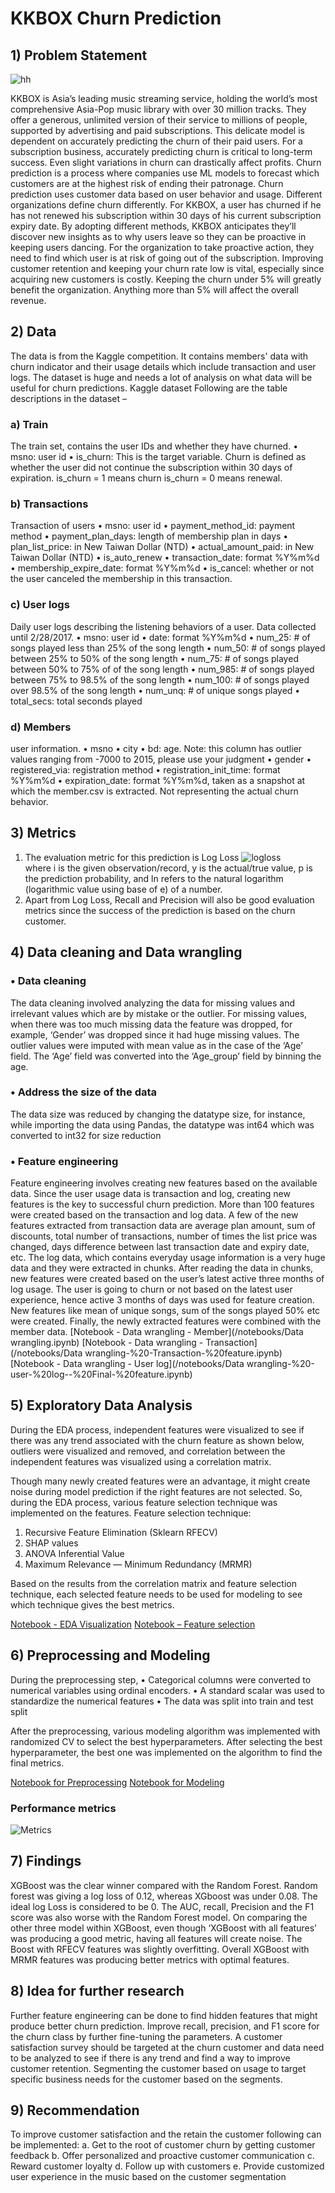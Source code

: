 # KKBOX Churn Prediction

## 1)	Problem Statement

 ![hh](../WSDM%20-%20KKBox's%20Churn%20Prediction%20Challenge/docs/image/churn.jpg)
 
KKBOX is Asia’s leading music streaming service, holding the world’s most comprehensive Asia-Pop music library with over 30 million tracks. They offer a generous, unlimited version of their service to millions of people, supported by advertising and paid subscriptions. This delicate model is dependent on accurately predicting the churn of their paid users. For a subscription business, accurately predicting churn is critical to long-term success. Even slight variations in churn can drastically affect profits. Churn prediction is a process where companies use ML models to forecast which customers are at the highest risk of ending their patronage. Churn prediction uses customer data based on user behavior and usage.
Different organizations define churn differently. For KKBOX, a user has churned if he has not renewed his subscription within 30 days of his current subscription expiry date.  By adopting different methods, KKBOX anticipates they’ll discover new insights as to why users leave so they can be proactive in keeping users dancing. For the organization to take proactive action, they need to find which user is at risk of going out of the subscription.
Improving customer retention and keeping your churn rate low is vital, especially since acquiring new customers is costly. Keeping the churn under 5% will greatly benefit the organization. Anything more than 5% will affect the overall revenue.

## 2)	Data
The data is from the Kaggle competition. It contains members' data with churn indicator and their usage details which include transaction and user logs. The dataset is huge and needs a lot of analysis on what data will be useful for churn predictions.
Kaggle dataset
Following are the table descriptions in the dataset –
### a)	Train
The train set, contains the user IDs and whether they have churned.
•	msno: user id
•	is_churn: This is the target variable. Churn is defined as whether the user did not continue the subscription within 30 days of expiration. is_churn = 1 means churn is_churn = 0 means renewal.
### b)	Transactions
 Transaction of users 
•	msno: user id
•	payment_method_id: payment method
•	payment_plan_days: length of membership plan in days
•	plan_list_price: in New Taiwan Dollar (NTD)
•	actual_amount_paid: in New Taiwan Dollar (NTD)
•	is_auto_renew
•	transaction_date: format %Y%m%d
•	membership_expire_date: format %Y%m%d
•	is_cancel: whether or not the user canceled the membership in this transaction.
### c)	User logs
Daily user logs describing the listening behaviors of a user. Data collected until 2/28/2017.
•	msno: user id
•	date: format %Y%m%d
•	num_25: # of songs played less than 25% of the song length
•	num_50: # of songs played between 25% to 50% of the song length
•	num_75: # of songs played between 50% to 75% of of the song length
•	num_985: # of songs played between 75% to 98.5% of the song length
•	num_100: # of songs played over 98.5% of the song length
•	num_unq: # of unique songs played
•	total_secs: total seconds played
### d)	Members
user information. 
•	msno
•	city
•	bd: age. Note: this column has outlier values ranging from -7000 to 2015, please use your judgment
•	gender
•	registered_via: registration method
•	registration_init_time: format %Y%m%d
•	expiration_date: format %Y%m%d, taken as a snapshot at which the member.csv is extracted. Not representing the actual churn behavior.
## 3)	Metrics
1)	The evaluation metric for this prediction is Log Loss
 ![logloss](../WSDM%20-%20KKBox's%20Churn%20Prediction%20Challenge/docs/image/Logloss.png)	
where i is the given observation/record, y is the actual/true value, p is the prediction probability, and ln refers to the natural logarithm (logarithmic value using base of e) of a number.
2)	Apart from Log Loss, Recall and Precision will also be good evaluation metrics since the success of the prediction is based on the churn customer.

## 4)	Data cleaning and Data wrangling

### •	Data cleaning
The data cleaning involved analyzing the data for missing values and irrelevant values which are by mistake or the outlier. For missing values, when there was too much missing data the feature was dropped, for example, ‘Gender’ was dropped since it had huge missing values. The outlier values were imputed with mean value as in the case of the ‘Age’ field. The ‘Age’ field was converted into the ‘Age_group’ field by binning the age.
### •	Address the size of the data
The data size was reduced by changing the datatype size, for instance, while importing the data using Pandas, the datatype was int64 which was converted to int32 for size reduction
### •	Feature engineering
Feature engineering involves creating new features based on the available data. Since the user usage data is transaction and log, creating new features is the key to successful churn prediction. More than 100 features were created based on the transaction and log data.
A few of the new features extracted from transaction data are average plan amount, sum of discounts, total number of transactions, number of times the list price was changed, days difference between last transaction date and expiry date, etc.
The log data, which contains everyday usage information is a very huge data and they were extracted in chunks. After reading the data in chunks, new features were created based on the user’s latest active three months of log usage. The user is going to churn or not based on the latest user experience, hence active 3 months of days was used for feature creation. New features like mean of unique songs, sum of the songs played 50% etc were created. Finally, the newly extracted features were combined with the member data.
[Notebook - Data wrangling - Member](/notebooks/Data wrangling.ipynb)
[Notebook - Data wrangling - Transaction](/notebooks/Data wrangling-%20-Transaction-%20feature.ipynb)
[Notebook - Data wrangling - User log](/notebooks/Data wrangling-%20-user-%20log--%20Final-%20feature.ipynb)

## 5)	Exploratory Data Analysis
During the EDA process, independent features were visualized to see if there was any trend associated with the churn feature as shown below, outliers were visualized and removed, and correlation between the independent features was visualized using a correlation matrix. 
 
Though many newly created features were an advantage, it might create noise during model prediction if the right features are not selected. So, during the EDA process, various feature selection technique was implemented on the features. 
Feature selection technique:
1)	Recursive Feature Elimination (Sklearn RFECV)
2)	SHAP values
3)	ANOVA Inferential Value
4)	Maximum Relevance — Minimum Redundancy (MRMR)

Based on the results from the correlation matrix and feature selection technique, each selected feature needs to be used for modeling to see which technique gives the best metrics.

[Notebook - EDA Visualization](/notebooks/EDA-%20Visualization-feature-%20reduction.ipynb)
[Notebook – Feature selection](/notebooks/EDA-feature-%20selection.ipynb)

## 6)	Preprocessing and Modeling
During the preprocessing step, 
•	Categorical columns were converted to numerical variables using ordinal encoders. 
•	A standard scalar was used to standardize the numerical features
•	The data was split into train and test split

After the preprocessing, various modeling algorithm was implemented with randomized CV to select the best hyperparameters. After selecting the best hyperparameter, the best one was implemented on the algorithm to find the final metrics. 

[Notebook for Preprocessing](/notebooks/Preprocessing.ipynb)
[Notebook for Modeling](/notebooks/Modeling.ipynb)

### Performance metrics
 ![Metrics](../WSDM%20-%20KKBox's%20Churn%20Prediction%20Challenge/docs/image/Metrics.png)
 
## 7)	Findings
XGBoost was the clear winner compared with the Random Forest. Random forest was giving a log loss of 0.12, whereas XGboost was under 0.08. The ideal log Loss is considered to be 0.  The AUC, recall, Precision and the F1 score was also worse with the Random Forest model. On comparing the other three model within XGBoost, even though ‘XGBoost with all features’ was producing a good metric, having all features will create noise. The Boost with RFECV features was slightly overfitting. Overall XGBoost with MRMR features was producing better metrics with optimal features.

## 8)	Idea for further research
Further feature engineering can be done to find hidden features that might produce better churn prediction. Improve recall, precision, and F1 score for the churn class by further fine-tuning the parameters. A customer satisfaction survey should be targeted at the churn customer and data need to be analyzed to see if there is any trend and find a way to improve customer retention. Segmenting the customer based on usage to target specific business needs for the customer based on the segments.

## 9)	Recommendation
To improve customer satisfaction and the retain the customer following can be implemented:
a.	Get to the root of customer churn by getting customer feedback
b.	Offer personalized and proactive customer communication
c.	Reward customer loyalty
d.	Follow up with customers
e.	Provide customized user experience in the music based on the customer segmentation


